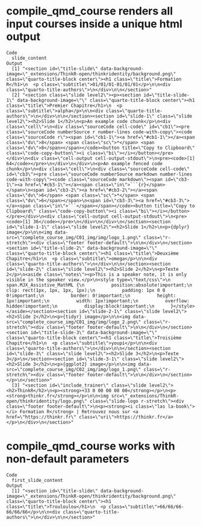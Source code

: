 # compile_qmd_course renders all input courses inside a unique html output

    Code
      slide_content
    Output
      [1] "<section id=\"title-slide\" data-background-image=\"_extensions/ThinkR-open/thinkridentity/background.png\" class=\"quarto-title-block center\"><h1 class=\"title\">Formation R</h1>\n  <p class=\"subtitle\">01/01/01-01/01/01</p>\n\n<div class=\"quarto-title-authors\">\n</div>\n\n</section>"                                                                                                                                                                                                                                                                                                                                                                                                                                                                                                                                                                                                                                                                                                                                                                                                                                                                                                                                                                                                                                                                                                                                                                                                                                                                                                                                                                                                                                                                                                                                                                                                                                                                                                                                                                                                                                                                                                                                                                                                                                                                                                                                                                                                                                                                                                                                                                                                                                                                                                                                                                                                                                                                                                                                                                                                                                                                                                                                                                                                                                                                                                                                                                                                                                                                              
      [2] "<section class=\"slide level2\"><p><section id=\"title-slide-1\" data-background-image=\"\" class=\"quarto-title-block center\"><h1 class=\"title\">Premier Chapitre</h1>\n  <p class=\"subtitle\">alpha</p>\n\n<div class=\"quarto-title-authors\">\n</div>\n\n</section><section id=\"slide-1\" class=\"slide level2\"><h2>Slide 1</h2>\n<p>An example code chunk</p>\n<div class=\"cell\">\n<div class=\"sourceCode cell-code\" id=\"cb1\"><pre class=\"sourceCode numberSource r number-lines code-with-copy\"><code class=\"sourceCode r\"><span id=\"cb1-1\"><a href=\"#cb1-1\"></a><span class=\"dv\">8</span> <span class=\"sc\">*</span> <span class=\"dv\">8</span></span></code><button title=\"Copy to Clipboard\" class=\"code-copy-button\"><i class=\"bi\"></i></button></pre></div>\n<div class=\"cell-output cell-output-stdout\">\n<pre><code>[1] 64</code></pre>\n</div>\n</div>\n<p>An example fenced code chunk</p>\n<div class=\"cell\">\n<div class=\"sourceCode cell-code\" id=\"cb3\"><pre class=\"sourceCode numberSource markdown number-lines code-with-copy\"><code class=\"sourceCode markdown\"><span id=\"cb3-1\"><a href=\"#cb3-1\"></a><span class=\"in\">```{r}</span></span>\n<span id=\"cb3-2\"><a href=\"#cb3-2\"></a><span class=\"dv\">6</span> <span class=\"sc\">*</span> <span class=\"dv\">6</span></span>\n<span id=\"cb3-3\"><a href=\"#cb3-3\"></a><span class=\"in\">```</span></span></code><button title=\"Copy to Clipboard\" class=\"code-copy-button\"><i class=\"bi\"></i></button></pre></div>\n<div class=\"cell-output cell-output-stdout\">\n<pre><code>[1] 36</code></pre>\n</div>\n</div>\n</section><section id=\"slide-1-1\" class=\"slide level2\"><h2>Slide 1</h2>\n<p>{dplyr} image</p>\n\n<img data-src=\"complete_course_img/C01_img/img/logo_1.png\" class=\"r-stretch\"><div class=\"footer footer-default\">\n\n</div>\n</section><section id=\"title-slide-2\" data-background-image=\"\" class=\"quarto-title-block center\"><h1 class=\"title\">Deuxième Chapitre</h1>\n  <p class=\"subtitle\">omega</p>\n\n<div class=\"quarto-title-authors\">\n</div>\n\n</section><section id=\"slide-2\" class=\"slide level2\"><h2>Slide 2</h2>\n<p>Texte 2</p>\n<aside class=\"notes\"><p>This is a speaker note, it is only visible in the speaker view.</p>\n<style type=\"text/css\">\n        span.MJX_Assistive_MathML {\n          position:absolute!important;\n          clip: rect(1px, 1px, 1px, 1px);\n          padding: 1px 0 0 0!important;\n          border: 0!important;\n          height: 1px!important;\n          width: 1px!important;\n          overflow: hidden!important;\n          display:block!important;\n      }</style></aside></section><section id=\"slide-2-1\" class=\"slide level2\"><h2>Slide 2</h2>\n<p>{tidyr} image</p>\n\n<img data-src=\"complete_course_img/C01_img/img/logo_2.png\" class=\"r-stretch\"><div class=\"footer footer-default\">\n\n</div>\n</section><section id=\"title-slide-3\" data-background-image=\"\" class=\"quarto-title-block center\"><h1 class=\"title\">Troisième Chapitre</h1>\n  <p class=\"subtitle\">youpi</p>\n\n<div class=\"quarto-title-authors\">\n</div>\n\n</section><section id=\"slide-3\" class=\"slide level2\"><h2>Slide 3</h2>\n<p>Texte 3</p>\n</section><section id=\"slide-3-1\" class=\"slide level2\"><h2>Slide 3</h2>\n<p>{ggplot2} image</p>\n\n<img data-src=\"complete_course_img/C02_img/img/logo_1.png\" class=\"r-stretch\"><div class=\"footer footer-default\">\n\n</div>\n</section></p>\n</section>"
      [3] "<section id=\"include_trainer\" class=\"slide level2\"><h2>ThinkR</h2>\n<p><strong>+33 0 00 00 00 00</strong></p>\n<p><strong>thinkr.fr</strong></p>\n\n<img src=\"_extensions/ThinkR-open/thinkridentity/logo.png\" class=\"slide-logo r-stretch\"><div class=\"footer footer-default\">\n<p><strong><i class=\"las la-book\"></i> Formation R</strong> | Retrouvez nous sur <a href=\"https://thinkr.fr\" class=\"uri\">https://thinkr.fr</a></p>\n</div>\n</section>"                                                                                                                                                                                                                                                                                                                                                                                                                                                                                                                                                                                                                                                                                                                                                                                                                                                                                                                                                                                                                                                                                                                                                                                                                                                                                                                                                                                                                                                                                                                                                                                                                                                                                                                                                                                                                                                                                                                                                                                                                                                                                                                                                                                                                                                                                                                                                                                                                                                                                                                                                                                                                                                                                                                                                                                                                                                                                                                                                                                                                                                                                                        

# compile_qmd_course works with non-default parameters

    Code
      first_slide_content
    Output
      [1] "<section id=\"title-slide\" data-background-image=\"_extensions/ThinkR-open/thinkridentity/background.png\" class=\"quarto-title-block center\"><h1 class=\"title\">Trouloulou</h1>\n  <p class=\"subtitle\">66/66/66-66/66/66</p>\n\n<div class=\"quarto-title-authors\">\n</div>\n\n</section>"

